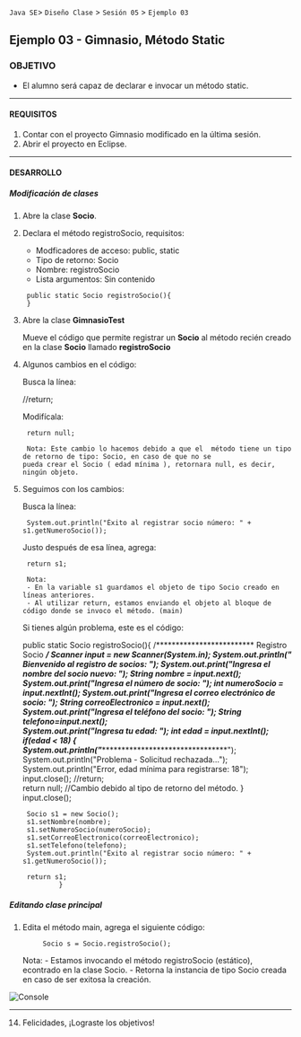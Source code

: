 
`Java SE`> `Diseño Clase` > `Sesión 05` > `Ejemplo 03`

## Ejemplo 03 - Gimnasio, Método Static

### OBJETIVO

- El alumno será capaz de declarar e invocar un método static.

<hr>

#### REQUISITOS

1. Contar con el proyecto Gimnasio modificado en la última sesión.
2. Abrir el proyecto en Eclipse.

<hr>

#### DESARROLLO

##### Modificación de clases

1. Abre la clase <b>Socio</b>.
2. Declara el método registroSocio, requisitos:

   <ul>
        <li> Modficadores de acceso: public, static
        <li> Tipo de retorno: Socio
        <li> Nombre: registroSocio
        <li> Lista argumentos: Sin contenido
   </ul>
   
        public static Socio registroSocio(){
        }
           		                        
3. Abre la clase <b>GimnasioTest</b>
   
   Mueve el código que permite registrar un <b>Socio</b> al método recién creado en la clase <b>Socio</b> llamado <b>registroSocio</b>
   
4. Algunos cambios en el código:

   Busca la línea: 
   
   	//return;	
   
   Modifícala: 
   	
        return null;
   
        Nota: Este cambio lo hacemos debido a que el  método tiene un tipo de retorno de tipo: Socio, en caso de que no se                 pueda crear el Socio ( edad mínima ), retornara null, es decir, ningún objeto.
        
5. Seguimos con los cambios:

   Busca la línea: 

        System.out.println("Éxito al registrar socio número: " + s1.getNumeroSocio());
   
   Justo después de esa línea, agrega:
   
        return s1;
        
        Nota: 
        - En la variable s1 guardamos el objeto de tipo Socio creado en líneas anteriores.
        - Al utilizar return, estamos enviando el objeto al bloque de código donde se invoco el método. (main)
        
   Si tienes algún problema, este es el código:
   
   	public static Socio registroSocio(){
		/************************* Registro Socio ****************************/
		Scanner input = new Scanner(System.in);
		System.out.println("************* Bienvenido al registro de socios: *************");
		System.out.print("Ingresa el nombre del socio nuevo: ");
		String nombre = input.next();
		System.out.print("Ingresa el número de socio: ");
		int numeroSocio = input.nextInt();
		System.out.print("Ingresa el correo electrónico de socio: ");
		String correoElectronico = input.next();
		System.out.print("Ingresa el teléfono del socio: ");
		String telefono=input.next();	
		System.out.print("Ingresa tu edad: ");
		int edad = input.nextInt();
		if(edad < 18) {
			System.out.println("************************************************************");
			System.out.println("Problema - Solicitud rechazada...");
			System.out.println("Error, edad mínima para registrarse: 18");
			input.close();
			//return;	
			return null; //Cambio debido al tipo de retorno del método.
		}
		input.close();
		
		Socio s1 = new Socio();
		s1.setNombre(nombre);
		s1.setNumeroSocio(numeroSocio);
		s1.setCorreoElectronico(correoElectronico);
		s1.setTelefono(telefono);		
		System.out.println("Éxito al registrar socio número: " + s1.getNumeroSocio());
		
		return s1;			
                }
        
##### Editando clase principal

1. Edita el método main, agrega el siguiente código:

	        Socio s = Socio.registroSocio();

   Nota: 
        - Estamos invocando el método registroSocio (estático), econtrado en la clase Socio. 
        - Retorna la instancia de tipo Socio creada en caso de ser exitosa la creación.

![Console](https://user-images.githubusercontent.com/56565204/67607717-134e0980-f74b-11e9-8926-ccd47a426532.png)

<hr>

14. Felicidades, ¡Lograste los objetivos!
